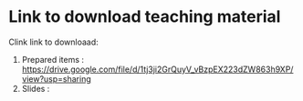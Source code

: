 # Link to download teaching material

Clink link to downloaad:

1) Prepared items  :  https://drive.google.com/file/d/1tj3ji2GrQuyV_vBzpEX223dZW863h9XP/view?usp=sharing
2) Slides          :
